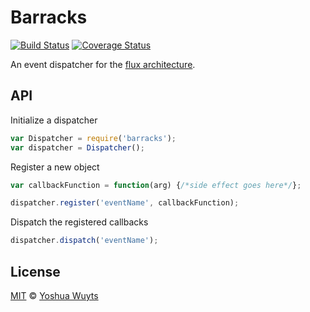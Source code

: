 # Barracks

[![Build Status](https://travis-ci.org/yoshuawuyts/barrakcs.svg)](https://travis-ci.org/yoshuawuyts/barracks)
[![Coverage Status](https://coveralls.io/repos/yoshuawuyts/barracks/badge.png)](https://coveralls.io/r/yoshuawuyts/barracks)

An event dispatcher for the [flux architecture](http://facebook.github.io/react/blog/2014/05/06/flux.html).

## API
Initialize a dispatcher
````js
var Dispatcher = require('barracks');
var dispatcher = Dispatcher();
````

Register a new object
````js
var callbackFunction = function(arg) {/*side effect goes here*/};

dispatcher.register('eventName', callbackFunction);
````

Dispatch the registered callbacks
````js
dispatcher.dispatch('eventName');
````

## License
[MIT](https://tldrlegal.com/license/mit-license) © [Yoshua Wuyts](yoshuawuyts.com)